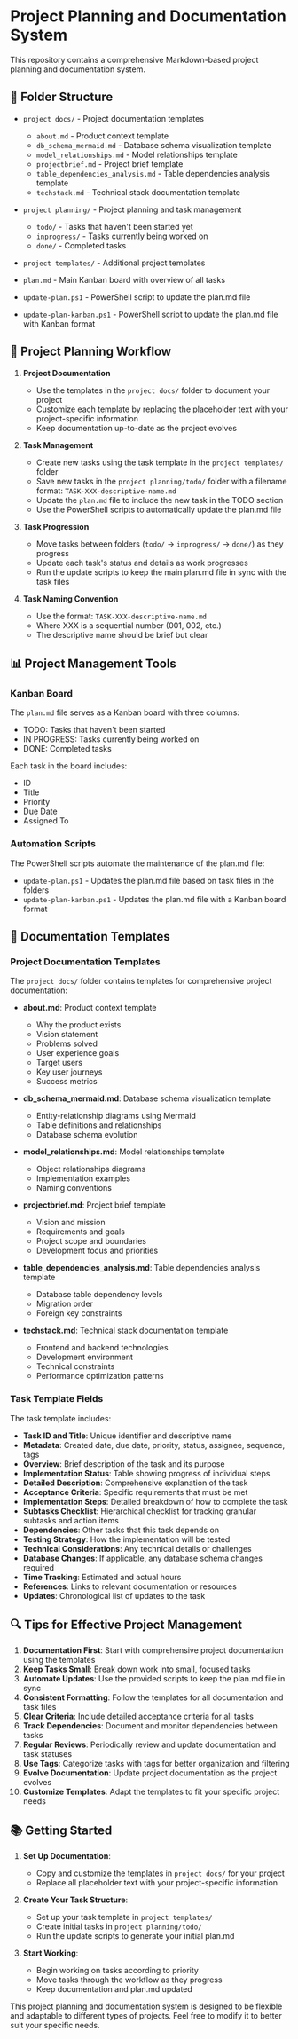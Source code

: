 # Project Planning and Documentation System

This repository contains a comprehensive Markdown-based project planning and documentation system.

## 📁 Folder Structure

- `project docs/` - Project documentation templates
  - `about.md` - Product context template
  - `db_schema_mermaid.md` - Database schema visualization template
  - `model_relationships.md` - Model relationships template
  - `projectbrief.md` - Project brief template
  - `table_dependencies_analysis.md` - Table dependencies analysis template
  - `techstack.md` - Technical stack documentation template

- `project planning/` - Project planning and task management
  - `todo/` - Tasks that haven't been started yet
  - `inprogress/` - Tasks currently being worked on
  - `done/` - Completed tasks

- `project templates/` - Additional project templates

- `plan.md` - Main Kanban board with overview of all tasks
- `update-plan.ps1` - PowerShell script to update the plan.md file
- `update-plan-kanban.ps1` - PowerShell script to update the plan.md file with Kanban format

## 🔄 Project Planning Workflow

1. **Project Documentation**
   - Use the templates in the `project docs/` folder to document your project
   - Customize each template by replacing the placeholder text with your project-specific information
   - Keep documentation up-to-date as the project evolves

2. **Task Management**
   - Create new tasks using the task template in the `project templates/` folder
   - Save new tasks in the `project planning/todo/` folder with a filename format: `TASK-XXX-descriptive-name.md`
   - Update the `plan.md` file to include the new task in the TODO section
   - Use the PowerShell scripts to automatically update the plan.md file

3. **Task Progression**
   - Move tasks between folders (`todo/` → `inprogress/` → `done/`) as they progress
   - Update each task's status and details as work progresses
   - Run the update scripts to keep the main plan.md file in sync with the task files

4. **Task Naming Convention**
   - Use the format: `TASK-XXX-descriptive-name.md`
   - Where XXX is a sequential number (001, 002, etc.)
   - The descriptive name should be brief but clear

## 📊 Project Management Tools

### Kanban Board
The `plan.md` file serves as a Kanban board with three columns:
- TODO: Tasks that haven't been started
- IN PROGRESS: Tasks currently being worked on
- DONE: Completed tasks

Each task in the board includes:
- ID
- Title
- Priority
- Due Date
- Assigned To

### Automation Scripts
The PowerShell scripts automate the maintenance of the plan.md file:
- `update-plan.ps1` - Updates the plan.md file based on task files in the folders
- `update-plan-kanban.ps1` - Updates the plan.md file with a Kanban board format

## 📝 Documentation Templates

### Project Documentation Templates
The `project docs/` folder contains templates for comprehensive project documentation:

- **about.md**: Product context template
  - Why the product exists
  - Vision statement
  - Problems solved
  - User experience goals
  - Target users
  - Key user journeys
  - Success metrics

- **db_schema_mermaid.md**: Database schema visualization template
  - Entity-relationship diagrams using Mermaid
  - Table definitions and relationships
  - Database schema evolution

- **model_relationships.md**: Model relationships template
  - Object relationships diagrams
  - Implementation examples
  - Naming conventions

- **projectbrief.md**: Project brief template
  - Vision and mission
  - Requirements and goals
  - Project scope and boundaries
  - Development focus and priorities

- **table_dependencies_analysis.md**: Table dependencies analysis template
  - Database table dependency levels
  - Migration order
  - Foreign key constraints

- **techstack.md**: Technical stack documentation template
  - Frontend and backend technologies
  - Development environment
  - Technical constraints
  - Performance optimization patterns

### Task Template Fields
The task template includes:

- **Task ID and Title**: Unique identifier and descriptive name
- **Metadata**: Created date, due date, priority, status, assignee, sequence, tags
- **Overview**: Brief description of the task and its purpose
- **Implementation Status**: Table showing progress of individual steps
- **Detailed Description**: Comprehensive explanation of the task
- **Acceptance Criteria**: Specific requirements that must be met
- **Implementation Steps**: Detailed breakdown of how to complete the task
- **Subtasks Checklist**: Hierarchical checklist for tracking granular subtasks and action items
- **Dependencies**: Other tasks that this task depends on
- **Testing Strategy**: How the implementation will be tested
- **Technical Considerations**: Any technical details or challenges
- **Database Changes**: If applicable, any database schema changes required
- **Time Tracking**: Estimated and actual hours
- **References**: Links to relevant documentation or resources
- **Updates**: Chronological list of updates to the task

## 🔍 Tips for Effective Project Management

1. **Documentation First**: Start with comprehensive project documentation using the templates
2. **Keep Tasks Small**: Break down work into small, focused tasks
3. **Automate Updates**: Use the provided scripts to keep the plan.md file in sync
4. **Consistent Formatting**: Follow the templates for all documentation and task files
5. **Clear Criteria**: Include detailed acceptance criteria for all tasks
6. **Track Dependencies**: Document and monitor dependencies between tasks
7. **Regular Reviews**: Periodically review and update documentation and task statuses
8. **Use Tags**: Categorize tasks with tags for better organization and filtering
9. **Evolve Documentation**: Update project documentation as the project evolves
10. **Customize Templates**: Adapt the templates to fit your specific project needs

## 📚 Getting Started

1. **Set Up Documentation**:
   - Copy and customize the templates in `project docs/` for your project
   - Replace all placeholder text with your project-specific information

2. **Create Your Task Structure**:
   - Set up your task template in `project templates/`
   - Create initial tasks in `project planning/todo/`
   - Run the update scripts to generate your initial plan.md

3. **Start Working**:
   - Begin working on tasks according to priority
   - Move tasks through the workflow as they progress
   - Keep documentation and plan.md updated

This project planning and documentation system is designed to be flexible and adaptable to different types of projects. Feel free to modify it to better suit your specific needs.
